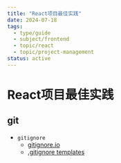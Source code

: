 ```yaml
---
title: "React项目最佳实践"
date: 2024-07-18
tags: 
  - type/guide
  - subject/frontend
  - topic/react
  - topic/project-management
status: active
---
```


# React项目最佳实践

## git

- `gitignore`
  - [gitignore.io](https://www.toptal.com/developers/gitignore)
  - [.gitignore templates](https://github.com/github/gitignore) 